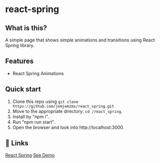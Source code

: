 # react-spring

## What is this?
A simple page that shows simple animations and transitions using React Spring library.

## Features

  * React Spring Animations
  
## Quick start

1. Clone this repo using `git clone https://github.com/jemjemzms/react_spring.git`
2. Move to the appropriate directory: `cd /react_spring`.<br />
3. Install by "npm i".<br />
6. Run "npm run start".<br />
7. Open the browser and look into http://localhost:3000.

## 💫 Links

[React Spring](https://react-spring.surge.sh)
[See Demo](https://react-spring.netlify.com)

